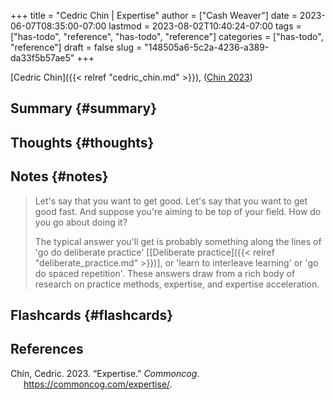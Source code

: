+++
title = "Cedric Chin | Expertise"
author = ["Cash Weaver"]
date = 2023-06-07T08:35:00-07:00
lastmod = 2023-08-02T10:40:24-07:00
tags = ["has-todo", "reference", "has-todo", "reference"]
categories = ["has-todo", "reference"]
draft = false
slug = "148505a6-5c2a-4236-a389-da33f5b57ae5"
+++

[Cedric Chin]({{< relref "cedric_chin.md" >}}), (<a href="#citeproc_bib_item_1">Chin 2023</a>)


## Summary {#summary}


## Thoughts {#thoughts}


## Notes {#notes}

> Let's say that you want to get good. Let's say that you want to get good fast. And suppose you're aiming to be top of your field. How do you go about doing it?
>
> The typical answer you'll get is probably something along the lines of 'go do deliberate practice' [[Deliberate practice]({{< relref "deliberate_practice.md" >}})], or 'learn to interleave learning' or 'go do spaced repetition'. These answers draw from a rich body of research on practice methods, expertise, and expertise acceleration.


## Flashcards {#flashcards}

## References

<style>.csl-entry{text-indent: -1.5em; margin-left: 1.5em;}</style><div class="csl-bib-body">
  <div class="csl-entry"><a id="citeproc_bib_item_1"></a>Chin, Cedric. 2023. “Expertise.” <i>Commoncog</i>. <a href="https://commoncog.com/expertise/">https://commoncog.com/expertise/</a>.</div>
</div>

